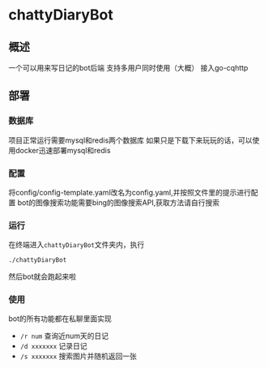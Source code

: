 # chattyDiaryBot

## 概述
一个可以用来写日记的bot后端
支持多用户同时使用（大概）
接入go-cqhttp

## 部署

### 数据库
项目正常运行需要mysql和redis两个数据库
如果只是下载下来玩玩的话，可以使用docker迅速部署mysql和redis

### 配置
将config/config-template.yaml改名为config.yaml,并按照文件里的提示进行配置
bot的图像搜索功能需要bing的图像搜索API,获取方法请自行搜索

### 运行
在终端进入`chattyDiaryBot`文件夹内，执行
```bash
./chattyDiaryBot
```
然后bot就会跑起来啦

### 使用
bot的所有功能都在私聊里面实现
- `/r num` 查询近num天的日记
- `/d xxxxxxx` 记录日记
- `/s xxxxxxx` 搜索图片并随机返回一张